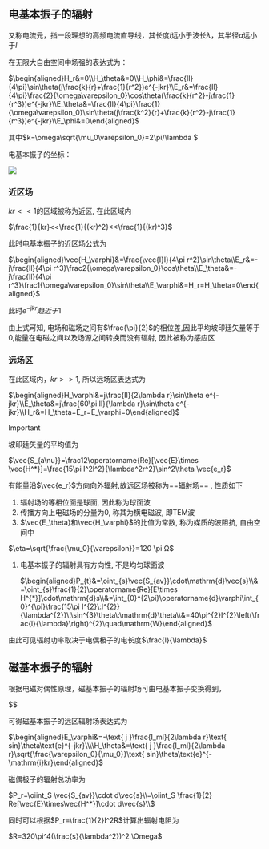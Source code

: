 ## 电基本振子的辐射

又称电流元，指一段理想的高频电流直导线，其长度$l$﻿远小于波长$λ$﻿，其半径$a$﻿远小于$l$﻿

在无限大自由空间中场强的表达式为：

$\begin{aligned}H_r&=0\\H_\theta&=0\\H_\phi&=\frac{Il}{4\pi}\sin\theta(j\frac{k}{r}+\frac{1}{r^2})e^{-jkr}\\E_r&=\frac{Il}{4\pi}\frac{2}{\omega\varepsilon_0}\cos\theta(\frac{k}{r^2}-j\frac{1}{r^3})e^{-jkr}\\E_\theta&=\frac{Il}{4\pi}\frac{1}{\omega\varepsilon_0}\sin\theta(j\frac{k^2}{r}+\frac{k}{r^2}-j\frac{1}{r^3})e^{-jkr}\\E_\phi&=0\end{aligned}$

其中$k=\omega\sqrt{\mu_0\varepsilon_0}=2\pi/\lambda $﻿

电基本振子的坐标：

[![](https://sawen-pic-blog.oss-cn-beijing.aliyuncs.com/utool_pic/1709040438327.png)](https://sawen-pic-blog.oss-cn-beijing.aliyuncs.com/utool_pic/1709040438327.png)

### 近区场

$kr<<1$﻿的区域被称为近区, 在此区域内

$\frac{1}{kr}<<\frac{1}{(kr)^2}<<\frac{1}{(kr)^3}$

此时电基本振子的近区场公式为

$\begin{aligned}\vec{H_\varphi}&=\frac{\vec{I}l}{4\pi r^2}\sin\theta\\E_r&=-j\frac{Il}{4\pi r^3}\frac2{\omega\varepsilon_0}\cos\theta\\E_\theta&=-j\frac{Il}{4\pi r^3}\frac1{\omega\varepsilon_0}\sin\theta\\E_\varphi&=H_r=H_\theta=0\end{aligned}$

此时$e^{-jkr}趋近于1$﻿

由上式可知, 电场和磁场之间有$\frac{\pi}{2}$﻿的相位差,因此平均坡印廷矢量等于0,能量在电磁之间以及场源之间转换而没有辐射, 因此被称为感应区

### 远场区

在此区域内，$kr>>1$﻿, 所以远场区表达式为

$\begin{aligned}H_\varphi&=j\frac{Il}{2\lambda r}\sin\theta e^{-jkr}\\E_\theta&=j\frac{60\pi Il}{\lambda r}\sin\theta e^{-jkr}\\H_r&=H_\theta=E_r=E_\varphi=0\end{aligned}$

> [!important]  
> 坡印廷矢量的平均值为  

$\vec{S_{a\nu}}=\frac12\operatorname{Re}[\vec{E}\times \vec{H^*}]=\frac{15\pi I^2l^2}{\lambda^2r^2}\sin^2\theta \vec{e_r}$

有能量沿$\vec{e_r}$﻿方向向外辐射,故远区场被称为==辐射场== , 性质如下

1. 辐射场的等相位面是球面, 因此称为球面波
2. 传播方向上电磁场的分量为0, 称其为横电磁波, 即TEM波
3. $\vec{E_\theta}和\vec{H_\varphi}$﻿的比值为常数, 称为媒质的波阻抗, 自由空间中

$\eta=\sqrt{\frac{\mu_0}{\varepsilon}}=120 \pi Ω$

1. 电基本振子的辐射具有方向性, 不是均匀球面波
    
    $\begin{aligned}P_{t}&=\oint_{s}\vec{S_{av}}\cdot\mathrm{d}\vec{s}\\&=\oint_{s}\frac{1}{2}\operatorname{Re}[E\times H^{*}]\cdot\mathrm{d}s\\&=\int_{0}^{2\pi}\operatorname{d}\varphi\int_{0}^{\pi}\frac{15\pi I^{2}\:l^{2}}{\lambda^{2}}\:\sin^{3}\theta\:\mathrm{d}\theta\\&=40\pi^{2}I^{2}\left(\frac{l}{\lambda}\right)^{2}\quad\mathrm{W}\end{aligned}$
    

由此可见辐射功率取决于电偶极子的电长度$\frac{l}{\lambda}$﻿

## 磁基本振子的辐射

根据电磁对偶性原理，磁基本振子的辐射场可由电基本振子变换得到，

$$

可得磁基本振子的远区辐射场表达式为

$\begin{aligned}E_\varphi&=-\text{ j }\frac{I_ml}{2\lambda r}\text{ sin}\theta\text{e}^{-jkr}\\\\H_\theta&=\text{ j }\frac{I_ml}{2\lambda r}\sqrt{\frac{\varepsilon_0}{\mu_0}}\text{ sin}\theta\text{e}^{-\mathrm{i}kr}\end{aligned}$

磁偶极子的辐射总功率为

$P_r=\oiint_S \vec{S_{av}}\cdot d\vec{s}\\=\oiint_S \frac{1}{2} Re[\vec{E}\times\vec{H^*}]\cdot d\vec{s}\\$

同时可以根据$P_r=\frac{1}{2}I^2R$﻿计算出辐射电阻为

$R=320\pi^4(\frac{s}{\lambda^2})^2 \Omega$
